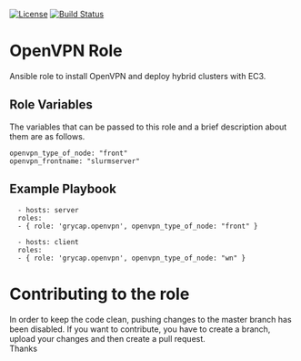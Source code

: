 [![License](https://img.shields.io/badge/license-Apache%202-blue.svg)](https://www.apache.org/licenses/LICENSE-2.0)
[![Build Status](https://travis-ci.org/grycap/ansible-role-openvpn.svg?branch=master)](https://travis-ci.org/grycap/ansible-role-openvpn)

OpenVPN Role
============

Ansible role to install OpenVPN and deploy hybrid clusters with EC3.

Role Variables
--------------

The variables that can be passed to this role and a brief description about them are as follows.

	openvpn_type_of_node: "front"
	openvpn_frontname: "slurmserver"

Example Playbook
----------------
```
  - hosts: server
  roles:
  - { role: 'grycap.openvpn', openvpn_type_of_node: "front" }
```
```
  - hosts: client
  roles:
  - { role: 'grycap.openvpn', openvpn_type_of_node: "wn" }
```

Contributing to the role
========================
In order to keep the code clean, pushing changes to the master branch has been disabled. If you want to contribute, you have to create a branch, upload your changes and then create a pull request.  
Thanks
